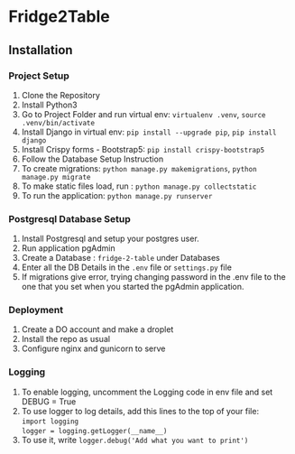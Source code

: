 # Fridge2Table

## Installation
### Project Setup
1. Clone the Repository
2. Install Python3
3. Go to Project Folder and run virtual env: `virtualenv .venv`, `source .venv/bin/activate`
4. Install Django in virtual env: `pip install --upgrade pip`, `pip install django`
5. Install Crispy forms - Bootstrap5: `pip install crispy-bootstrap5`
6. Follow the Database Setup Instruction
7. To create migrations: `python manage.py makemigrations`, `python manage.py migrate`
8. To make static files load, run : `python manage.py collectstatic`
9. To run the application: `python manage.py runserver`
### Postgresql Database Setup
1. Install Postgresql and setup your postgres user.
2. Run application pgAdmin
3. Create a Database : `fridge-2-table` under Databases
4. Enter all the DB Details in the `.env` file or `settings.py` file
5. If migrations give error, trying changing password in the .env file to the one that you set when you started the pgAdmin application.
### Deployment
1. Create a DO account and make a droplet
2. Install the repo as usual
3. Configure nginx and gunicorn to serve
### Logging
1. To enable logging, uncomment the Logging code in env file and set DEBUG = True
2. To use logger to log details, add this lines to the top of your file:<br />
    `import logging`<br />
    `logger = logging.getLogger(__name__)`
3. To use it, write `logger.debug('Add what you want to print')`